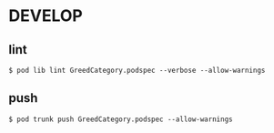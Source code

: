 # DEVELOP

## lint

```
$ pod lib lint GreedCategory.podspec --verbose --allow-warnings
```

## push

```
$ pod trunk push GreedCategory.podspec --allow-warnings
```

